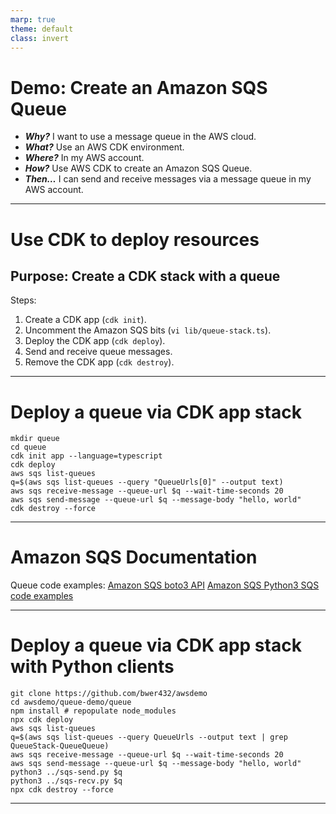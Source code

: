```yaml
---
marp: true
theme: default
class: invert
---
```


# Demo: Create an Amazon SQS Queue

- ***Why?*** I want to use a message queue in the AWS cloud.
- ***What?*** Use an AWS CDK environment.
- ***Where?*** In my AWS account.
- ***How?*** Use AWS CDK to create an Amazon SQS Queue.
- ***Then…*** I can send and receive messages via a message queue in my AWS account.

---

# Use CDK to deploy resources

## Purpose: Create a CDK stack with a queue

Steps:

1. Create a CDK app (`cdk init`).
2. Uncomment the Amazon SQS bits (`vi lib/queue-stack.ts`).
3. Deploy the CDK app (`cdk deploy`).
4. Send and receive queue messages.
5. Remove the CDK app (`cdk destroy`).

---

# Deploy a queue via CDK app stack

```
mkdir queue
cd queue
cdk init app --language=typescript
cdk deploy
aws sqs list-queues 
q=$(aws sqs list-queues --query "QueueUrls[0]" --output text)
aws sqs receive-message --queue-url $q --wait-time-seconds 20
aws sqs send-message --queue-url $q --message-body "hello, world" 
cdk destroy --force
```

---

# Amazon SQS Documentation

Queue code examples:
[Amazon SQS boto3 API](https://boto3.amazonaws.com/v1/documentation/api/latest/guide/sqs-example-sending-receiving-msgs.html)
[Amazon SQS Python3 SQS code examples](https://docs.aws.amazon.com/code-library/latest/ug/python_3_sqs_code_examples.html)

---

# Deploy a queue via CDK app stack with Python clients

```
git clone https://github.com/bwer432/awsdemo
cd awsdemo/queue-demo/queue
npm install # repopulate node_modules
npx cdk deploy
aws sqs list-queues 
q=$(aws sqs list-queues --query QueueUrls --output text | grep QueueStack-QueueQueue)
aws sqs receive-message --queue-url $q --wait-time-seconds 20
aws sqs send-message --queue-url $q --message-body "hello, world" 
python3 ../sqs-send.py $q
python3 ../sqs-recv.py $q
npx cdk destroy --force
```

---
